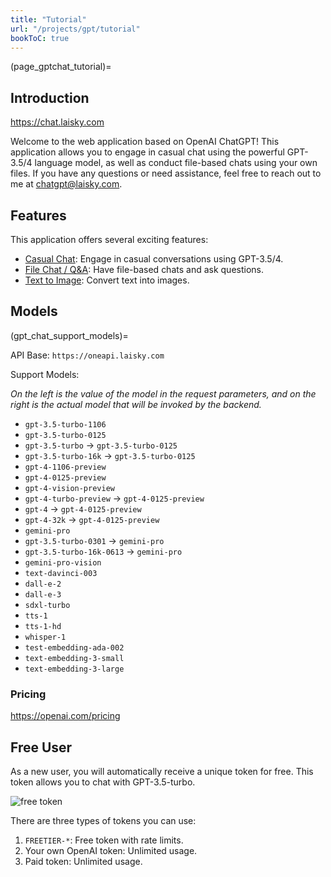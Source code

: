 ```yaml
---
title: "Tutorial"
url: "/projects/gpt/tutorial"
bookToC: true
---
```


(page_gptchat_tutorial)=

## Introduction

<https://chat.laisky.com>

Welcome to the web application based on OpenAI ChatGPT! This application allows you to engage in casual chat using the powerful GPT-3.5/4 language model, as well as conduct file-based chats using your own files. If you have any questions or need assistance, feel free to reach out to me at <chatgpt@laisky.com>.

## Features

This application offers several exciting features:

- [Casual Chat](@page_casual_chat): Engage in casual conversations using GPT-3.5/4.
- [File Chat / Q&amp;A](@page_file_chat): Have file-based chats and ask questions.
- [Text to Image](@page_file_image): Convert text into images.

## Models

(gpt_chat_support_models)=

API Base: `https://oneapi.laisky.com`

Support Models:

*On the left is the value of the model in the request parameters, and on the right is the actual model that will be invoked by the backend.*

- `gpt-3.5-turbo-1106`
- `gpt-3.5-turbo-0125`
- `gpt-3.5-turbo` -> `gpt-3.5-turbo-0125`
- `gpt-3.5-turbo-16k` -> `gpt-3.5-turbo-0125`
- `gpt-4-1106-preview`
- `gpt-4-0125-preview`
- `gpt-4-vision-preview`
- `gpt-4-turbo-preview` -> `gpt-4-0125-preview`
- `gpt-4` -> `gpt-4-0125-preview`
- `gpt-4-32k` -> `gpt-4-0125-preview`
- `gemini-pro`
- `gpt-3.5-turbo-0301` -> `gemini-pro`
- `gpt-3.5-turbo-16k-0613` -> `gemini-pro`
- `gemini-pro-vision`
- `text-davinci-003`
- `dall-e-2`
- `dall-e-3`
- `sdxl-turbo`
- `tts-1`
- `tts-1-hd`
- `whisper-1`
- `test-embedding-ada-002`
- `text-embedding-3-small`
- `text-embedding-3-large`

### Pricing

<https://openai.com/pricing>

## Free User

As a new user, you will automatically receive a unique token for free. This token allows you to chat with GPT-3.5-turbo.

![free token](https://s3.laisky.com/uploads/2023/09/free-token.png)

There are three types of tokens you can use:

1. `FREETIER-*`: Free token with rate limits.
2. Your own OpenAI token: Unlimited usage.
3. Paid token: Unlimited usage.

